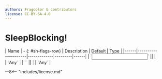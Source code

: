 ```yaml
---
authors: Fragcolor & contributors
license: CC-BY-SA-4.0
---
```



# SleepBlocking!

<div class="sh-parameters" markdown="1">
| Name | - {: #sh-flags-row} | Description | Default | Type |
|------|---------------------|-------------|---------|------|
| `<input>` || | | `Any` |
| `<output>` || | | `Any` |

</div>



--8<-- "includes/license.md"
